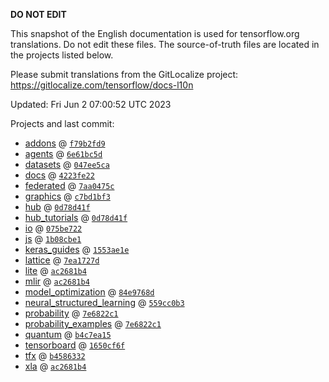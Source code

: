 __DO NOT EDIT__

This snapshot of the English documentation is used for tensorflow.org
translations. Do not edit these files. The source-of-truth files are located in
the projects listed below.

Please submit translations from the GitLocalize project: https://gitlocalize.com/tensorflow/docs-l10n

Updated: Fri Jun  2 07:00:52 UTC 2023

Projects and last commit:

- [addons](https://github.com/tensorflow/addons/tree/master/docs) @ <a href='https://github.com/tensorflow/addons/commit/f79b2fd93752705903583719002f7428a6d14536'><code>f79b2fd9</code></a>
- [agents](https://github.com/tensorflow/agents/tree/master/docs) @ <a href='https://github.com/tensorflow/agents/commit/6e61bc5dbe2f700307d833c9c730363def406b71'><code>6e61bc5d</code></a>
- [datasets](https://github.com/tensorflow/datasets/tree/master/docs) @ <a href='https://github.com/tensorflow/datasets/commit/047ee5ca61ef3734cedd5d6e279a0c46911400f7'><code>047ee5ca</code></a>
- [docs](https://github.com/tensorflow/docs/tree/master/site/en) @ <a href='https://github.com/tensorflow/docs/commit/4223fe22f3bf9bfab22a308dbbf0ef538ecec842'><code>4223fe22</code></a>
- [federated](https://github.com/tensorflow/federated/tree/main/docs) @ <a href='https://github.com/tensorflow/federated/commit/7aa0475c6e2efddc95549c9db882a137a176ef20'><code>7aa0475c</code></a>
- [graphics](https://github.com/tensorflow/graphics/tree/master/tensorflow_graphics/g3doc) @ <a href='https://github.com/tensorflow/graphics/commit/c7bd1bf35afb9f20c73404773d3ad9c989f947b0'><code>c7bd1bf3</code></a>
- [hub](https://github.com/tensorflow/hub/tree/master/docs) @ <a href='https://github.com/tensorflow/hub/commit/0d78d41f111dcd5b6f770d376088aaf60dedc29c'><code>0d78d41f</code></a>
- [hub_tutorials](https://github.com/tensorflow/hub/tree/master/examples/colab) @ <a href='https://github.com/tensorflow/hub/commit/0d78d41f111dcd5b6f770d376088aaf60dedc29c'><code>0d78d41f</code></a>
- [io](https://github.com/tensorflow/io/tree/master/docs) @ <a href='https://github.com/tensorflow/io/commit/075be7222dfd234c902aeb31e2e0a44a8db49c00'><code>075be722</code></a>
- [js](https://github.com/tensorflow/tfjs-website/tree/master/docs) @ <a href='https://github.com/tensorflow/tfjs-website/commit/1b08cbe173c5293197426bcf4673e03173610473'><code>1b08cbe1</code></a>
- [keras_guides](https://github.com/tensorflow/docs/tree/snapshot-keras/site/en/guide/keras) @ <a href='https://github.com/tensorflow/docs/commit/1553ae1e4a149be71703e2ee60173b3d1e0e8c00'><code>1553ae1e</code></a>
- [lattice](https://github.com/tensorflow/lattice/tree/master/docs) @ <a href='https://github.com/tensorflow/lattice/commit/7ea1727de1e0309eb324296bc445e0bf5c5c6d74'><code>7ea1727d</code></a>
- [lite](https://github.com/tensorflow/tensorflow/tree/master/tensorflow/lite/g3doc) @ <a href='https://github.com/tensorflow/tensorflow/commit/ac2681b41983375c7ad63eb5017ca4306678367c'><code>ac2681b4</code></a>
- [mlir](https://github.com/tensorflow/tensorflow/tree/master/tensorflow/compiler/mlir/g3doc) @ <a href='https://github.com/tensorflow/tensorflow/commit/ac2681b41983375c7ad63eb5017ca4306678367c'><code>ac2681b4</code></a>
- [model_optimization](https://github.com/tensorflow/model-optimization/tree/master/tensorflow_model_optimization/g3doc) @ <a href='https://github.com/tensorflow/model-optimization/commit/84e9768da2192942de09cf4c697833a95acf3143'><code>84e9768d</code></a>
- [neural_structured_learning](https://github.com/tensorflow/neural-structured-learning/tree/master/g3doc) @ <a href='https://github.com/tensorflow/neural-structured-learning/commit/559cc0b39fec933cbd1e7fff9d457ce07733a044'><code>559cc0b3</code></a>
- [probability](https://github.com/tensorflow/probability/tree/main/tensorflow_probability/g3doc) @ <a href='https://github.com/tensorflow/probability/commit/7e6822c1ca1664758d5f4e04ed8895ee322ddbd1'><code>7e6822c1</code></a>
- [probability_examples](https://github.com/tensorflow/probability/tree/main/tensorflow_probability/examples/jupyter_notebooks) @ <a href='https://github.com/tensorflow/probability/commit/7e6822c1ca1664758d5f4e04ed8895ee322ddbd1'><code>7e6822c1</code></a>
- [quantum](https://github.com/tensorflow/quantum/tree/master/docs) @ <a href='https://github.com/tensorflow/quantum/commit/b4c7ea151275cb75bd75e5c2d35f36abf8679fd8'><code>b4c7ea15</code></a>
- [tensorboard](https://github.com/tensorflow/tensorboard/tree/master/docs) @ <a href='https://github.com/tensorflow/tensorboard/commit/1650cf6f80a1ea5697e12dbb089d9861ca28fbd9'><code>1650cf6f</code></a>
- [tfx](https://github.com/tensorflow/tfx/tree/master/docs) @ <a href='https://github.com/tensorflow/tfx/commit/b4586332648c380c72770dc6924b76f955b08b8e'><code>b4586332</code></a>
- [xla](https://github.com/tensorflow/tensorflow/tree/master/tensorflow/compiler/xla/g3doc) @ <a href='https://github.com/tensorflow/tensorflow/commit/ac2681b41983375c7ad63eb5017ca4306678367c'><code>ac2681b4</code></a>

